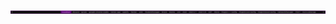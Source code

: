 
![alt text](https://github.com/quantumfate/dmenu/blob/ce90e082aa23a25a827b382c5ceeb3998ae37a98/dmenu.png?raw=true)

